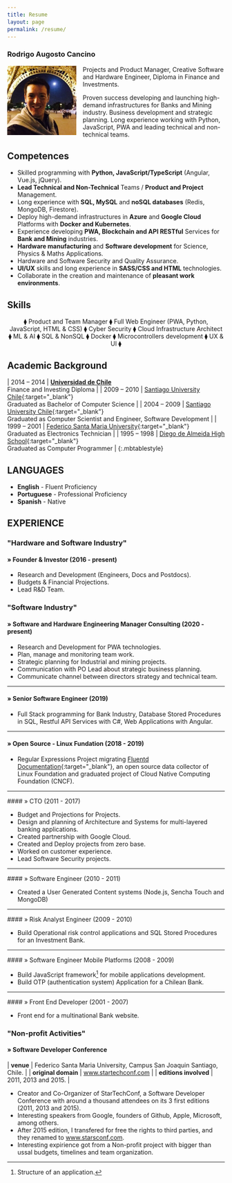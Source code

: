 ```yaml
---
title: Resume
layout: page
permalink: /resume/
---
```


### Rodrigo Augosto Cancino

<!--a href="/assets/resume-rodrigo-augosto-en.pdf" style="float: right;" target="_blank"><img src="/assets/download-pdf-file-button.gif">English PDF</a>

<a href="/assets/resume-rodrigo-augosto-es.pdf" style="float: right; margin-right: 10px;" target="_blank"><img src="/assets/download-pdf-file-button.gif">Español PDF</a-->
<div style="clear: both;">
</div>
<img src="/assets/coto.jpg" alt="Coto" width="160" height="160" style="float: left; margin-right: 15px;"/>
Projects and Product Manager, Creative Software and Hardware Engineer, Diploma in Finance and Investments. 

Proven success developing and launching high-demand infrastructures for Banks and Mining industry. Business development and strategic planning. Long experience working with Python, JavaScript, PWA and leading technical and non-technical teams. 

## Competences

- Skilled programming with <b>Python, JavaScript/TypeScript</b> (Angular, Vue.js, jQuery).
- <strong>Lead Technical and Non-Technical</strong> Teams / <b>Product and Project</b> Management.
- Long experience with <b>SQL, MySQL</b> and <b>noSQL databases</b> (Redis, MongoDB, Firestore).
- Deploy high-demand infrastructures in <b>Azure</b> and <b>Google Cloud</b> Platforms with <b>Docker and Kubernetes</b>.
- Experience developing <b>PWA, Blockchain and API RESTful</b> Services for <b>Bank and Mining</b> industries.
- <b>Hardware manufacturing</b> and <b>Software development</b> for Science, Physics & Maths Applications.
- Hardware and Software Security and Quality Assurance.
- <b>UI/UX</b> skills and long experience in <b>SASS/CSS and HTML</b> technologies.
- Collaborate in the creation and maintenance of <b>pleasant work environments</b>.

## Skills
<p style="text-align: center;">
 ⧫ Product and Team Manager  ⧫ Full Web Engineer (PWA, Python, JavaScript, HTML & CSS)  ⧫ Cyber Security  ⧫ Cloud Infrastructure Architect  ⧫ ML & AI  ⧫ SQL & NonSQL  ⧫ Docker  ⧫ Microcontrollers development  ⧫ UX & UI ⧫
</p>


## Academic Background

| 2014 – 2014 | **[Universidad de Chile][fen]**  <br> Finance and Investing Diploma |
| 2009 – 2010 | [Santiago University Chile][usach]{:target="_blank"} <br> Graduated as Bachelor of Computer Science |
| 2004 – 2009 | [Santiago University Chile][usach]{:target="_blank"} <br> Graduated as Computer Scientist and Engineer, Software Development |
| 1999 – 2001 | [Federico Santa Maria University][usm]{:target="_blank"} <br> Graduated as Electronics Technician |
| 1995 – 1998 | [Diego de Almeida High School][lda]{:target="_blank"} <br> Graduated as Computer Programmer |
{:.mbtablestyle}

## LANGUAGES

- <b>English</b> - Fluent Proficiency
- <b>Portuguese</b> - Professional Proficiency 
- <b>Spanish</b> - Native

## EXPERIENCE

### "Hardware and Software Industry"

#### » Founder & Investor (2016 - present)

- Research and Development (Engineers, Docs and Postdocs).
- Budgets & Financial Projections.
- Lead R&D Team.

### "Software Industry"

#### » Software and Hardware Engineering Manager Consulting (2020 - present)

- Research and Development for PWA technologies.
- Plan, manage and monitoring team work.
- Strategic planning for Industrial and mining projects.
- Communication with PO Lead about strategic business planning.
- Communicate channel between directors strategy and technical team.

<hr>

#### » Senior Software Engineer  (2019)

- Full Stack programming for Bank Industry, Database Stored Procedures in SQL, Restful API Services with C#, Web Applications with Angular.

<hr>

#### » Open Source - Linux Fundation (2018 - 2019)

- Regular Expressions Project migrating [Fluentd Documentation][fluentd]{:target="_blank"}, an open source data collector of Linux Foundation and graduated project of Cloud Native Computing Foundation (CNCF).

<hr>
#### » CTO (2011 - 2017)

- Budget and Projections for Projects.
- Design and planning of Architecture and Systems for multi-layered banking applications.
- Created partnership with Google Cloud.
- Created and Deploy projects from zero base.
- Worked on customer experience.
- Lead Software Security projects.

<hr>
#### » Software Engineer (2010 - 2011)

- Created a User Generated Content systems (Node.js, Sencha Touch and MongoDB)

<hr>
#### » Risk Analyst Engineer (2009 - 2010)

- Build Operational risk control applications and SQL Stored Procedures for an Investment Bank.

<hr>
#### » Software Engineer Mobile Platforms (2008 - 2009)

- Build JavaScript framework[^framework] for mobile applications development.
- Build OTP (authentication system) Application for a Chilean Bank.

<hr>
#### » Front End Developer (2001 - 2007)

- Front end for a multinational Bank website.

### "Non-profit Activities"

#### » Software Developer Conference

| **venue** | Federico Santa Maria University, Campus San Joaquin Santiago, Chile. |
| **original domain** | www.startechconf.com |
| **editions involved** | 2011, 2013 and 2015. |


- Creator and Co-Organizer of StarTechConf, a Software Developer Conference with around a thousand attendees on its 3 first editions (2011, 2013 and 2015).
- Interesting speakers from Google, founders of Github, Apple, Microsoft, among others.
- After 2015 edition, I transfered for free the rights to third parties, and they renamed to www.starsconf.com.
- Interesting expirience got from a Non-profit project with bigger than ussal  budgets, timelines and team organization.

[^framework]: Structure of an application.

[usach]: http://www.usach.cl
[usm]: http://www.utfsm.cl
[fen]: http://www.fen.uchile.cl
[t_coto]: https://www.twitter.com/coto
[g_coto]: https://www.github.com/coto
[quora_s]: https://www.quora.com/What-is-the-coolest-thing-you-have-ever-created-alone-as-a-programmer/answer/Coto-Augosto
[quora]: https://www.quora.com/Coto-Augosto
[lda]: http://fees.cl/lda/
[fluentd]: https://docs.fluentd.org/
